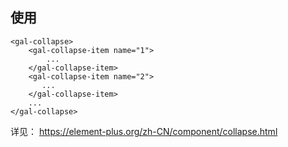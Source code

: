 ## 使用

```
<gal-collapse>
    <gal-collapse-item name="1">
        ...
    </gal-collapse-item>
    <gal-collapse-item name="2">
       ...
    </gal-collapse-item>
    ...
</gal-collapse>
```

详见： https://element-plus.org/zh-CN/component/collapse.html
